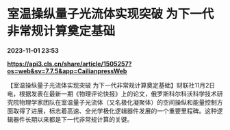 # 室温操纵量子光流体实现突破 为下一代非常规计算奠定基础

**2023-11-01 23:53**

**https://api3.cls.cn/share/article/1505257?os=web&sv=7.7.5&app=CailianpressWeb**

【室温操纵量子光流体实现突破 为下一代非常规计算奠定基础】财联社11月2日电，根据发表在最新一期《物理评论快报》上的论文，俄罗斯科尔科沃科学技术研究院物理学家团队在室温量子光流体（又名极化凝聚体）的空间操纵和能量控制方面取得了进展，标志着高速、全光学极化逻辑器件发展的一个重要里程碑。这种逻辑器件长期以来都是下一代非常规计算的关键。